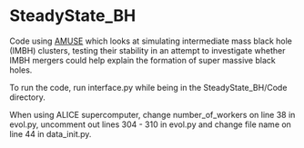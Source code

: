 # SteadyState_BH
Code using [AMUSE](https://amuse.readthedocs.io/en/latest/) which looks at simulating intermediate mass black hole (IMBH) clusters, testing their stability in an attempt to investigate whether IMBH mergers could help explain the formation of super massive black holes.

To run the code, run interface.py while being in the SteadyState_BH/Code directory.

When using ALICE supercomputer, change number\_of\_workers on line 38 in evol.py, uncomment out lines 304 - 310 in evol.py and change file name on line 44 in data_init.py.
